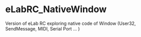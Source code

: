 # eLabRC_NativeWindow
Version of eLab RC exploring native code of Window (User32, SendMessage, MIDI, Serial Port ... )
